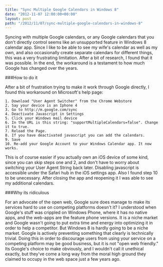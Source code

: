 ```yaml
---
title: "Sync Multiple Google Calendars in Windows 8"
date: "2012-11-07 12:00:00+00:00"
layout: post
path: "/2012/11/07/sync-multiple-google-calendars-in-windows-8"
---
```


Syncing with multiple Google calendars, or any Google calendars that you don't directly control seems like an unsupported feature in Windows 8 calendar app. Since I like to be able to see my wife's calendar as well as my own, and also occasionally create separate calendars for different things, this was a very frustrating limitation. After a bit of research, I found that it was possible. In the end, the workaround is a testament to how much Google has changed over the years.

###How to do it

After a bit of frustration trying to make it work through Google directly, I found this workaround on Microsoft's help page:

	1. Download "User Agent Switcher" from the Chrome Webstore
	2. Say your device is an Iphone 4
	3. Go to http://m.google.com/sync
	4. Deactivate Javascript in Settings
	5. Click your Windows mail device
	6. In the URL is this string: "supportMultipleCalendars=false". Change it to true.
	7. Reload the Page.
	8. If you have deactivated javascript you can add the calendars.
	9. Save
	10. Re-add your Google Account to your Windows Calendar app. It now works.

This is of course easier if you actually own an iOS device of some kind, since you can skip steps one and 2, and don't have to worry about switching your User Agent String back later. Disabling javascript is accessible under the Safari hub in the iOS settings app. Also I found step 10 to be unecessary. After closing the app and reopening it I was able to see my additional calendars.

###Why its ridiculous

For an advocate of the open web, Google sure does manage to make its services hard to use on competing platforms doesn't it? I understood when Google's stuff was crippled on Windows Phone, where it has no native apps, and the web-apps are the feature phone versions. It is a niche market and Google wasn't going to put extra time and energy into optimizing it in order to help a competitor. But Windows 8 is hardly going to be a niche market. Google is actively preventing something that clearly is technically trivial. Doing this in order to discourage users from using your service on a competing platform may be good business, but it is not "open web friendly." Its Google's choice to make obviously, and I wouldn't call it unethical exactly, but they've come a long way from the moral high ground they claimed to occupy in the web space just a few years ago.

